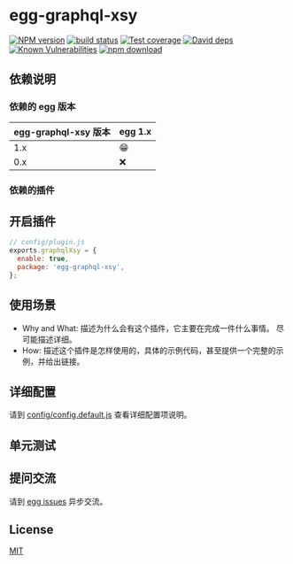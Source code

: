 # egg-graphql-xsy

[![NPM version][npm-image]][npm-url]
[![build status][travis-image]][travis-url]
[![Test coverage][codecov-image]][codecov-url]
[![David deps][david-image]][david-url]
[![Known Vulnerabilities][snyk-image]][snyk-url]
[![npm download][download-image]][download-url]

[npm-image]: https://img.shields.io/npm/v/egg-graphql-xsy.svg?style=flat-square
[npm-url]: https://npmjs.org/package/egg-graphql-xsy
[travis-image]: https://img.shields.io/travis/eggjs/egg-graphql-xsy.svg?style=flat-square
[travis-url]: https://travis-ci.org/eggjs/egg-graphql-xsy
[codecov-image]: https://img.shields.io/codecov/c/github/eggjs/egg-graphql-xsy.svg?style=flat-square
[codecov-url]: https://codecov.io/github/eggjs/egg-graphql-xsy?branch=master
[david-image]: https://img.shields.io/david/eggjs/egg-graphql-xsy.svg?style=flat-square
[david-url]: https://david-dm.org/eggjs/egg-graphql-xsy
[snyk-image]: https://snyk.io/test/npm/egg-graphql-xsy/badge.svg?style=flat-square
[snyk-url]: https://snyk.io/test/npm/egg-graphql-xsy
[download-image]: https://img.shields.io/npm/dm/egg-graphql-xsy.svg?style=flat-square
[download-url]: https://npmjs.org/package/egg-graphql-xsy

<!--
Description here.
-->

## 依赖说明

### 依赖的 egg 版本

egg-graphql-xsy 版本 | egg 1.x
--- | ---
1.x | 😁
0.x | ❌

### 依赖的插件
<!--

如果有依赖其它插件，请在这里特别说明。如

- security
- multipart

-->

## 开启插件

```js
// config/plugin.js
exports.graphqlXsy = {
  enable: true,
  package: 'egg-graphql-xsy',
};
```

## 使用场景

- Why and What: 描述为什么会有这个插件，它主要在完成一件什么事情。
尽可能描述详细。
- How: 描述这个插件是怎样使用的，具体的示例代码，甚至提供一个完整的示例，并给出链接。

## 详细配置

请到 [config/config.default.js](config/config.default.js) 查看详细配置项说明。

## 单元测试

<!-- 描述如何在单元测试中使用此插件，例如 schedule 如何触发。无则省略。-->

## 提问交流

请到 [egg issues](https://github.com/eggjs/egg/issues) 异步交流。

## License

[MIT](LICENSE)
